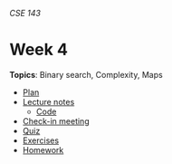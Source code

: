 _CSE 143_
# Week 4
__Topics__: Binary search, Complexity, Maps
* [Plan](plan.md)
* [Lecture notes](lecture-notes.md)
	* [Code](code)
* [Check-in meeting](check-in-meeting.md)
* [Quiz](quiz.md)
* [Exercises](exercises.md)
* [Homework](homework.md)